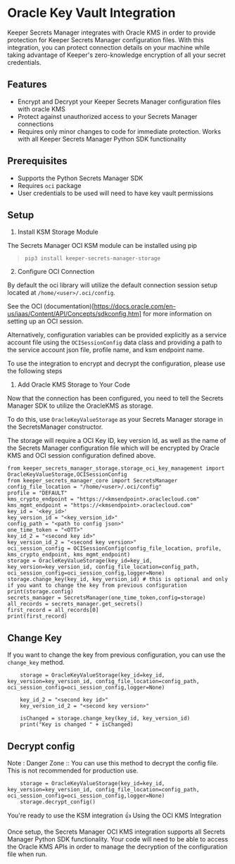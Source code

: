 # Oracle Key Vault Integration
Keeper Secrets Manager integrates with Oracle KMS in order to provide protection for Keeper Secrets Manager configuration files.  With this integration, you can protect connection details on your machine while taking advantage of Keeper's zero-knowledge encryption of all your secret credentials.

## Features
* Encrypt and Decrypt your Keeper Secrets Manager configuration files with oracle KMS
* Protect against unauthorized access to your Secrets Manager connections
* Requires only minor changes to code for immediate protection.  Works with all Keeper Secrets Manager Python SDK functionality

## Prerequisites
* Supports the Python Secrets Manager SDK
* Requires `oci` package
* User credentials to be used will need to have key vault permissions

## Setup

1. Install KSM Storage Module

The Secrets Manager OCI KSM module can be installed using pip

> `pip3 install keeper-secrets-manager-storage`

2. Configure OCI Connection

By default the oci library will utilize the default connection session setup located at `/home/<user>/.oci/config`.

See the OCI (documentation)[https://docs.oracle.com/en-us/iaas/Content/API/Concepts/sdkconfig.htm] for more information on setting up an OCI session.

Alternatively, configuration variables can be provided explicitly as a service account file using the `OCISessionConfig` data class and providing  a path to the service account json file, profile name, and ksm endpoint name.

To use the integration to encrypt and decrypt the configuration, please use the following steps

1. Add Oracle KMS Storage to Your Code

Now that the connection has been configured, you need to tell the Secrets Manager SDK to utilize the OracleKMS as storage.

To do this, use `OracleKeyValueStorage` as your Secrets Manager storage in the SecretsManager constructor.

The storage will require a OCI Key ID, key version Id, as well as the name of the Secrets Manager configuration file which will be encrypted by Oracle KMS and OCI session configuration defined above.
```
from keeper_secrets_manager_storage.storage_oci_key_management import  OracleKeyValueStorage,OCISessionConfig
from keeper_secrets_manager_core import SecretsManager
config_file_location = "/home/<user>/.oci/config"
profile = "DEFAULT"
kms_crypto_endpoint = "https://<kmsendpoint>.oraclecloud.com"
kms_mgmt_endpoint = "https://<kmsendpoint>.oraclecloud.com"
key_id = '<key_id>'
key_version_id = "<key_version_id>"
config_path = "<path to config json>"
one_time_token = "<OTT>"
key_id_2 = "<second key id>"
key_version_id_2 = "<second key version>"
oci_session_config = OCISessionConfig(config_file_location, profile, kms_crypto_endpoint, kms_mgmt_endpoint)
storage = OracleKeyValueStorage(key_id=key_id, key_version=key_version_id, config_file_location=config_path, oci_session_config=oci_session_config,logger=None)
storage.change_key(key_id, key_version_id) # this is optional and only if you want to change the key from previous configuration
print(storage.config)
secrets_manager = SecretsManager(one_time_token,config=storage)
all_records = secrets_manager.get_secrets()
first_record = all_records[0]
print(first_record)
```

## Change Key

If you want to change the key from previous configuration, you can use the `change_key` method.

```
    storage = OracleKeyValueStorage(key_id=key_id, key_version=key_version_id, config_file_location=config_path, oci_session_config=oci_session_config,logger=None)
    
    key_id_2 = "<second key id>"
    key_version_id_2 = "<second key version>"

    isChanged = storage.change_key(key_id, key_version_id)
    print("Key is changed " + isChanged)
```

## Decrypt config

Note : Danger Zone :: You can use this method to decrypt the config file.  This is not recommended for production use.

```
    storage = OracleKeyValueStorage(key_id=key_id, key_version=key_version_id, config_file_location=config_path, oci_session_config=oci_session_config,logger=None)
    storage.decrypt_config()
```

You're ready to use the KSM integration 👍
Using the OCI KMS Integration

Once setup, the Secrets Manager OCI KMS integration supports all Secrets Manager Python SDK functionality. Your code will need to be able to access the Oracle KMS APIs in order to manage the decryption of the configuration file when run.